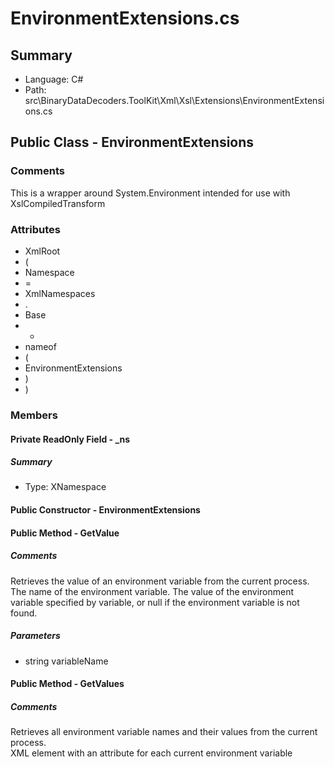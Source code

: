 ﻿# EnvironmentExtensions.cs

## Summary

* Language: C#
* Path: src\BinaryDataDecoders.ToolKit\Xml\Xsl\Extensions\EnvironmentExtensions.cs

## Public Class - EnvironmentExtensions

### Comments

 <summary>
 This is a wrapper around <c>System.Environment</c> intended for use with XslCompiledTransform
 </summary>

### Attributes

 - XmlRoot
 - (
 - Namespace
 - =
 - XmlNamespaces
 - .
 - Base
 - +
 - nameof
 - (
 - EnvironmentExtensions
 - )
 - )

### Members

#### Private ReadOnly Field - _ns

##### Summary

 * Type: XNamespace 

#### Public Constructor - EnvironmentExtensions


#### Public Method - GetValue

##### Comments

 <summary>
 Retrieves the value of an environment variable from the current process.
 </summary>
 <paramname="variableName">The name of the environment variable.</param>
 <returns>The value of the environment variable specified by variable, or null if the environment variable is not found.</returns>

#####  Parameters

 - string variableName 

#### Public Method - GetValues

##### Comments

 <summary>
 Retrieves all environment variable names and their values from the current process.
 </summary>
 <returns>XML element with an attribute for each current environment variable</returns>


